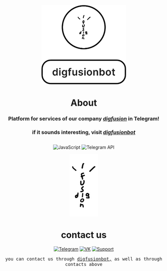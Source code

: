 <div align="center">
<a href="https://t.me/diglibrarybot">
  <img src="media/blank.png" alt="1" height="250">
</a>

<h1>About</h1>
<h3>Platform for services of our company <i><a href="https://t.me/digfusion">digfusion</a></i> in Telegram!</h3>
<h3>if it sounds interesting, visit <i><a href="https://t.me/digfusionbot">digfusionbot</a></i></h3>

##

<!-- <h2><i>be educated - is simple</i> 😉</h2> -->

![JavaScript](https://img.shields.io/badge/-JavaScript-white?style=for-the-badge&logo=javascript&logoColor=black)
![Telegram API](https://img.shields.io/badge/-Telegram%20API-white?style=for-the-badge&logo=telegram&logoColor=black)

<a href="https://t.me/digfusion">
  <img src="media/digfusionWhiteBorder.PNG" alt="Logo" width="90">
  </a>
<h1>сontact us</h1>

[![Telegram](https://img.shields.io/badge/-Telegram-FFFFFF?style=for-the-badge&logo=telegram&logoColor=000000)](https://t.me/digfusion)
[![VK](https://img.shields.io/badge/-VK-FFFFFF?style=for-the-badge&logo=vk&logoColor=000000)](https://vk.com/digfusion)
[![Support](https://img.shields.io/badge/-Support-FFFFFF?style=for-the-badge&logo=telegram&logoColor=000000)](https://t.me/digfusionsupport)

<kbd>you can contact us through <a href="https://t.me/digfusionbot">digfusionbot,</a> as well as through contacts above
</kbd>

<!-- <a href="https://t.me/digfusion">
  <img src="media\logoBlank.png" alt="1" height="27.61">
</a> -->

</div>
